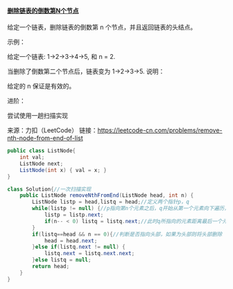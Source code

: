 #### [删除链表的倒数第N个节点](https://leetcode-cn.com/problems/remove-nth-node-from-end-of-list/)

给定一个链表，删除链表的倒数第 n 个节点，并且返回链表的头结点。

示例：

给定一个链表: 1->2->3->4->5, 和 n = 2.

当删除了倒数第二个节点后，链表变为 1->2->3->5.
说明：

给定的 n 保证是有效的。

进阶：

尝试使用一趟扫描实现

来源：力扣（LeetCode）
链接：https://leetcode-cn.com/problems/remove-nth-node-from-end-of-list

```java
public class ListNode{
	int val;
	ListNode next;
	ListNode(int x) { val = x; }
}
```

```java
class Solution{//一次扫描实现
	public ListNode removeNthFromEnd(ListNode head, int n) {
		ListNode listp = head,listq = head;//定义两个指针p，q
		while(listp != null) {//p指向第n个元素之后，q开始从第一个元素向下遍历，直至p指向最后一个元素
			listp = listp.next;
			if(n-- < 0) listq = listq.next;//此时q所指向的元素距离最后一个元素为n，即倒数第n个元素的前一个元素
		}
        if(listq==head && n == 0){//判断是否指向头部，如果为头部则将头部删除
            head = head.next;
        }else if(listq.next != null) {
			listq.next = listq.next.next;
		}else listq = null;
		return head;
	}
}
```

